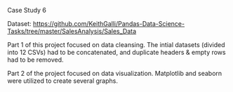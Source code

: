 Case Study 6

Dataset: https://github.com/KeithGalli/Pandas-Data-Science-Tasks/tree/master/SalesAnalysis/Sales_Data

Part 1 of this project focused on data cleansing. The intial datasets (divided into 12 CSVs) had to be concatenated, and duplicate headers & empty rows 
had to be removed.

Part 2 of the project focused on data visualization. Matplotlib and seaborn were utilized to create several graphs.
